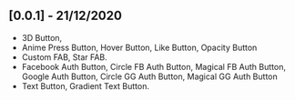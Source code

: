 ## [0.0.1] - 21/12/2020

* 3D Button, 
* Anime Press Button, Hover Button, Like Button, Opacity Button
* Custom FAB, Star FAB.
* Facebook Auth Button, Circle FB Auth Button, Magical FB Auth Button, Google Auth Button, Circle GG Auth Button, Magical GG Auth Button
* Text Button, Gradient Text Button.
